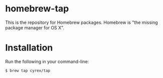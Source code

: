 # homebrew-tap

This is the repository for Homebrew packages. Homebrew is "the missing package manager for OS X".

# Installation

Run the following in your command-line:

```$ brew tap cyrex/tap```

